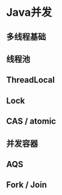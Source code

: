# Java并发

## 多线程基础
<router-link to="/java/concurrency"></router-link>

## 线程池
<router-link to="/java/concurrency"></router-link>

## ThreadLocal
<router-link to="/java/concurrency"></router-link>

## Lock
<router-link to="/java/concurrency"></router-link>

## CAS / atomic
<router-link to="/java/concurrency"></router-link>

## 并发容器
<router-link to="/java/concurrency"></router-link>

## AQS
<router-link to="/java/concurrency"></router-link>


## Fork / Join
<router-link to="/java/concurrency"></router-link>
